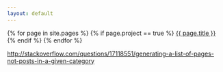 ```yaml
---
layout: default
---
```


{% for page in site.pages %}
{% if page.project == true %}
<entry>
   <a href="{{ page.url }}"/>{{ page.title }}</a>
 </entry>
{% endif %}
{% endfor %}


http://stackoverflow.com/questions/17118551/generating-a-list-of-pages-not-posts-in-a-given-category